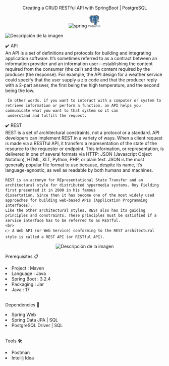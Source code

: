 <p align="center"> Creating a CRUD RESTful API with SpringBoot | PostgreSQL</p>
<p align="center" <a href="https://spring.io/" target="_blank" rel="noreferrer"> <img src="https://www.vectorlogo.zone/logos/springio/springio-icon.svg" alt="spring" width="40" height="40"/> </a> <a href="https://www.postgresql.org" target="_blank" rel="noreferrer"> <img src="https://raw.githubusercontent.com/devicons/devicon/master/icons/postgresql/postgresql-original-wordmark.svg" alt="postgresql" width="40" height="40"/> </a> 
  </p>

  <image src="https://mutesoft.com/spaces/software/wp-content/uploads/sites/7/2022/01/SpringBoot-JPA-PostgreSQL-1024x492.png" alt="Descripción de la imagen">
<p>
  ✔️ API
     <br >
     An API is a set of definitions and protocols for building and integrating application software. It’s sometimes referred to as a contract between an information provider and an   
     information user—establishing the content required from the consumer (the call) and the content required by the producer (the response). For example, the API design for a weather 
     service could specify that the user supply a zip code and that the producer reply with a 2-part answer, the first being the high temperature, and the second being the low.  

     In other words, if you want to interact with a computer or system to retrieve information or perform a function, an API helps you communicate what you want to that system so it can 
     understand and fulfill the request. 
 ✔️ REST
     <br>
     REST is a set of architectural constraints, not a protocol or a standard. API developers can implement REST in a variety of ways.
     When a client request is made via a RESTful API, it transfers a representation of the state of the resource to the requester or endpoint. This information, or representation, is   
    delivered in one of several formats via HTTP: JSON (Javascript Object Notation), HTML, XLT, Python, PHP, or plain text. JSON is the most generally popular file format to use because, 
    despite its name, it’s language-agnostic, as well as readable by both humans and machines. 

    REST is an acronym for REpresentational State Transfer and an architectural style for distributed hypermedia systems. Roy Fielding first presented it in 2000 in his famous     
    dissertation. Since then it has become one of the most widely used approaches for building web-based APIs (Application Programming Interfaces).
    Like the other architectural styles, REST also has its guiding principles and constraints. These principles must be satisfied if a service interface has to be referred to as RESTful.
    <br>
    👉 A Web API (or Web Service) conforming to the REST architectural style is called a REST API (or RESTful API).
</p>

<p align ="center">
  <image src=  " https://fiverr-res.cloudinary.com/images/t_main1,q_auto,f_auto,q_auto,f_auto/gigs/260127571/original/81b1f622228ecf883ba5985e86aa52c395797482/create-api-rest-from-mysql-db-in php.png" alt="Descripción de la imagen">
</p>

Prerequisites 📋
<li>Project : Maven</li>
<li>Language : Java</li>
<li>Spring Boot : 3.2.4</li>
<li>Packaging : Jar</li>
<li>Java : 17</li>
<br>
<p>Dependencies 📌</p>
<li>Spring Web</li>
<li>Spring Data JPA | SQL</li>
<li>PostgreSQL Driver | SQL</li>
<br>
<p>Tools 🛠️</p>
<li>Postman</li>
<li>Intellij Idea</li>

